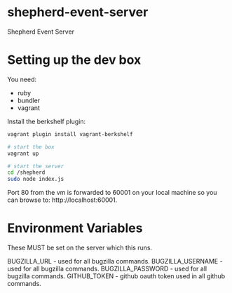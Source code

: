 shepherd-event-server
=====================

Shepherd Event Server

# Setting up the dev box

You need:

  - ruby
  - bundler
  - vagrant

Install the berkshelf plugin:

```sh
vagrant plugin install vagrant-berkshelf
```

```sh
# start the box
vagrant up
```

```sh
# start the server
cd /shepherd
sudo node index.js
```

Port 80 from the vm is forwarded to 60001 on your local machine so you
can browse to: http://localhost:60001.

# Environment Variables
These MUST be set on the server which this runs.

BUGZILLA_URL - used for all bugzilla commands.
BUGZILLA_USERNAME - used for all bugzilla commands.
BUGZILLA_PASSWORD - used for all bugzilla commands.
GITHUB_TOKEN - github oauth token used in all github commands.
